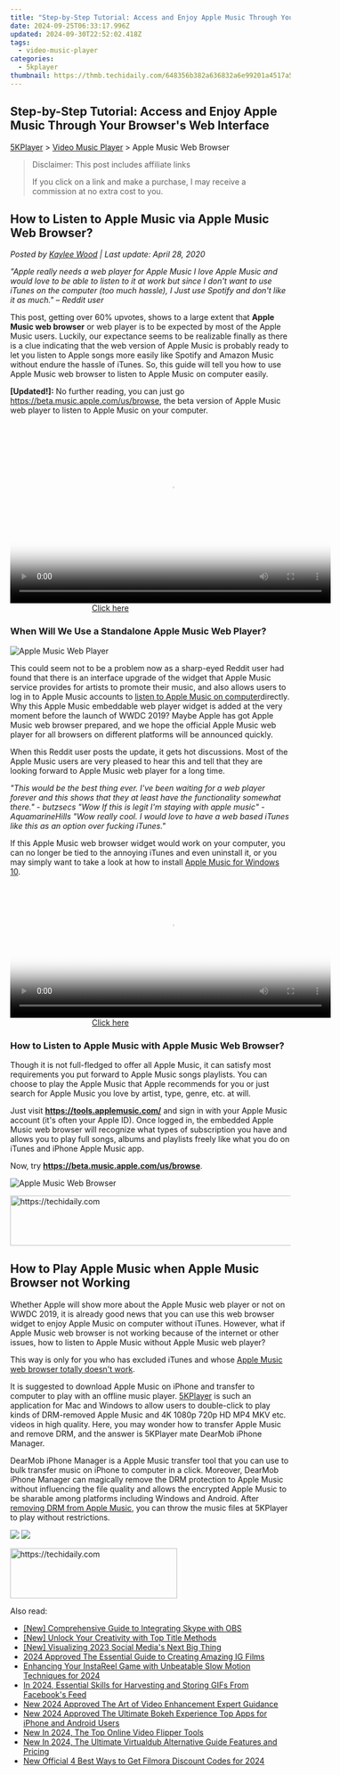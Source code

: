 ```yaml
---
title: "Step-by-Step Tutorial: Access and Enjoy Apple Music Through Your Browser's Web Interface"
date: 2024-09-25T06:33:17.996Z
updated: 2024-09-30T22:52:02.418Z
tags:
  - video-music-player
categories:
  - 5kplayer
thumbnail: https://thmb.techidaily.com/648356b382a636832a6e99201a4517a582a77b906dab7a37be3d640b5bfda50d.jpg
---
```


## Step-by-Step Tutorial: Access and Enjoy Apple Music Through Your Browser's Web Interface

[5KPlayer](https://tools.techidaily.com/5kplayer/products/) \> [Video Music Player](https://tools.techidaily.com/5kplayer/video-music-player/) \> Apple Music Web Browser

>  Disclaimer: This post includes affiliate links
>
>  If you click on a link and make a purchase, I may receive a commission at no extra cost to you.
>

## How to Listen to Apple Music via Apple Music Web Browser?

 _Posted by [Kaylee Wood](https://www.quora.com/profile/Amanda-Hu-21) | Last update: April 28, 2020_

_"Apple really needs a web player for Apple Music_ 
 _I love Apple Music and would love to be able to listen to it at work but since I don't want to use iTunes on the computer (too much hassle), I Just use Spotify and don't like it as much." – Reddit user_

This post, getting over 60% upvotes, shows to a large extent that **Apple Music web browser** or web player is to be expected by most of the Apple Music users. Luckily, our expectance seems to be realizable finally as there is a clue indicating that the web version of Apple Music is probably ready to let you listen to Apple songs more easily like Spotify and Amazon Music without endure the hassle of iTunes. So, this guide will tell you how to use Apple Music web browser to listen to Apple Music on computer easily.

**\[Updated!\]:** No further reading, you can just go https://beta.music.apple.com/us/browse, the beta version of Apple Music web player to listen to Apple Music on your computer.

<!-- affiliate ads begin -->
<span id="1160850">
					<video width="576" height="324" style="cursor:pointer"
           poster="//a.impactradius-go.com/display-clicktoplayimage/1160850.png"
           onclick="if(!this.playClicked){this.play();this.setAttribute('controls',true);this.playClicked=true;}">
	   <source src="//a.impactradius-go.com/display-ad/14559-1160850">
	   <img src="//a.impactradius-go.com/display-clicktoplayimage/1160850.png" style="border: none; height: 100%; width: 100%; object-fit: contain">
	</video>
	<div style="width:360px;text-align:center"><a href="javascript:window.open(decodeURIComponent('https%3A%2F%2Fpropmoneyinc.pxf.io%2Fc%2F5597632%2F1160850%2F14559'), '_blank');void(0);">Click here</a></div>
</span>
<img height="0" width="0" src="https://imp.pxf.io/i/5597632/1160850/14559" style="position:absolute;visibility:hidden;" border="0" />
<!-- affiliate ads end -->

### When Will We Use a Standalone Apple Music Web Player?

![Apple Music Web Player](https://www.5kplayer.com/video-music-player/img/apple-music-browser.jpg) 

This could seem not to be a problem now as a sharp-eyed Reddit user had found that there is an interface upgrade of the widget that Apple Music service provides for artists to promote their music, and also allows users to log in to Apple Music accounts to [listen to Apple Music on computer](https://tools.techidaily.com/5kplayer/airplay/)directly. Why this Apple Music embeddable web player widget is added at the very moment before the launch of WWDC 2019? Maybe Apple has got Apple Music web browser prepared, and we hope the official Apple Music web player for all browsers on different platforms will be announced quickly.

When this Reddit user posts the update, it gets hot discussions. Most of the Apple Music users are very pleased to hear this and tell that they are looking forward to Apple Music web player for a long time.

_"This would be the best thing ever. I've been waiting for a web player forever and this shows that they at least have the functionality somewhat there." - butzsecs_ 
 _"Wow If this is legit I'm staying with apple music" - AquamarineHills_ 
 _"Wow really cool. I would love to have a web based iTunes like this as an option over fucking iTunes."_

If this Apple Music web browser widget would work on your computer, you can no longer be tied to the annoying iTunes and even uninstall it, or you may simply want to take a look at how to install [Apple Music for Windows 10](https://tools.techidaily.com/5kplayer/video-music-player/).

<!-- affiliate ads begin -->
<span id="1982508">
					<video width="576" height="240" style="cursor:pointer"
           poster="//a.impactradius-go.com/display-clicktoplayimage/1982508.png"
           onclick="if(!this.playClicked){this.play();this.setAttribute('controls',true);this.playClicked=true;}">
	   <source src="//a.impactradius-go.com/display-ad/22993-1982508">
	   <img src="//a.impactradius-go.com/display-clicktoplayimage/1982508.png" style="border: none; height: 100%; width: 100%; object-fit: contain">
	</video>
	<div style="width:360px;text-align:center"><a href="javascript:window.open(decodeURIComponent('https%3A%2F%2Fhomestyler.sjv.io%2Fc%2F5597632%2F1982508%2F22993'), '_blank');void(0);">Click here</a></div>
</span>
<img height="0" width="0" src="https://imp.pxf.io/i/5597632/1982508/22993" style="position:absolute;visibility:hidden;" border="0" />
<!-- affiliate ads end -->

### How to Listen to Apple Music with Apple Music Web Browser?

Though it is not full-fledged to offer all Apple Music, it can satisfy most requirements you put forward to Apple Music songs playlists. You can choose to play the Apple Music that Apple recommends for you or just search for Apple Music you love by artist, type, genre, etc. at will.

Just visit **https://tools.applemusic.com/** and sign in with your Apple Music account (it's often your Apple ID). Once logged in, the embedded Apple Music web browser will recognize what types of subscription you have and allows you to play full songs, albums and playlists freely like what you do on iTunes and iPhone Apple Music app.

Now, try **https://beta.music.apple.com/us/browse**.

![Apple Music Web Browser](https://www.5kplayer.com/video-music-player/img/apple-music-web-browser.jpg) 

<!-- affiliate ads begin -->
<a href="https://unicoeye.pxf.io/c/5597632/2134234/18498" target="_top" id="2134234">
  <img src="//a.impactradius-go.com/display-ad/18498-2134234" border="0" alt="https://techidaily.com" width="728" height="90"/>
</a>
<img height="0" width="0" src="https://unicoeye.pxf.io/i/5597632/2134234/18498" style="position:absolute;visibility:hidden;" border="0" />
<!-- affiliate ads end -->

## How to Play Apple Music when Apple Music Browser not Working

Whether Apple will show more about the Apple Music web player or not on WWDC 2019, it is already good news that you can use this web browser widget to enjoy Apple Music on computer without iTunes. However, what if Apple Music web browser is not working because of the internet or other issues, how to listen to Apple Music without Apple Music web player?

This way is only for you who has excluded iTunes and whose [Apple Music web browser totally doesn't work](https://tools.techidaily.com/5kplayer/video-music-player/).

It is suggested to download Apple Music on iPhone and transfer to computer to play with an offline music player. [5KPlayer](https://tools.techidaily.com/5kplayer/products/) is such an application for Mac and Windows to allow users to double-click to play kinds of DRM-removed Apple Music and 4K 1080p 720p HD MP4 MKV etc. videos in high quality. Here, you may wonder how to transfer Apple Music and remove DRM, and the answer is 5KPlayer mate DearMob iPhone Manager.

DearMob iPhone Manager is a Apple Music transfer tool that you can use to bulk transfer music on iPhone to computer in a click. Moreover, DearMob iPhone Manager can magically remove the DRM protection to Apple Music without influencing the file quality and allows the encrypted Apple Music to be sharable among platforms including Windows and Android. After [removing DRM from Apple Music](https://tools.techidaily.com/5kplayer/iphone-manager/), you can throw the music files at 5KPlayer to play without restrictions.

[![](https://www.5kplayer.com/video-music-player/../button/freedownwhitewin.png)](https://tools.techidaily.com/5kplayer/products/) [![](https://www.5kplayer.com/video-music-player/../button/freedownbackmac.png)](https://tools.techidaily.com/5kplayer/products/)

<!-- affiliate ads begin -->
<a href="https://laganoo.pxf.io/c/5597632/1528693/16446" target="_top" id="1528693">
  <img src="//a.impactradius-go.com/display-ad/16446-1528693" border="0" alt="https://techidaily.com" width="300" height="90"/>
</a>
<img height="0" width="0" src="https://laganoo.pxf.io/i/5597632/1528693/16446" style="position:absolute;visibility:hidden;" border="0" />
<!-- affiliate ads end -->

<ins class="adsbygoogle"
     style="display:block"
     data-ad-format="autorelaxed"
     data-ad-client="ca-pub-7571918770474297"
     data-ad-slot="1223367746"></ins>

<ins class="adsbygoogle"
     style="display:block"
     data-ad-client="ca-pub-7571918770474297"
     data-ad-slot="8358498916"
     data-ad-format="auto"
     data-full-width-responsive="true"></ins>

<span class="atpl-alsoreadstyle">Also read:</span>
<div><ul>
<li><a href="https://remote-screen-capture.techidaily.com/new-comprehensive-guide-to-integrating-skype-with-obs/"><u>[New] Comprehensive Guide to Integrating Skype with OBS</u></a></li>
<li><a href="https://fox-links.techidaily.com/new-unlock-your-creativity-with-top-title-methods/"><u>[New] Unlock Your Creativity with Top Title Methods</u></a></li>
<li><a href="https://youtube-data.techidaily.com/isualizing-2023-social-medias-next-big-thing/"><u>[New] Visualizing 2023 Social Media's Next Big Thing</u></a></li>
<li><a href="https://instagram-clips.techidaily.com/2024-approved-the-essential-guide-to-creating-amazing-ig-films/"><u>2024 Approved The Essential Guide to Creating Amazing IG Films</u></a></li>
<li><a href="https://instagram-clips.techidaily.com/enhancing-your-instareel-game-with-unbeatable-slow-motion-techniques-for-2024/"><u>Enhancing Your InstaReel Game with Unbeatable Slow Motion Techniques for 2024</u></a></li>
<li><a href="https://facebook-videos.techidaily.com/in-2024-essential-skills-for-harvesting-and-storing-gifs-from-facebooks-feed/"><u>In 2024, Essential Skills for Harvesting and Storing GIFs From Facebook's Feed</u></a></li>
<li><a href="https://video-creation-software.techidaily.com/new-2024-approved-the-art-of-video-enhancement-expert-guidance/"><u>New 2024 Approved The Art of Video Enhancement Expert Guidance</u></a></li>
<li><a href="https://video-creation-software.techidaily.com/new-2024-approved-the-ultimate-bokeh-experience-top-apps-for-iphone-and-android-users/"><u>New 2024 Approved The Ultimate Bokeh Experience Top Apps for iPhone and Android Users</u></a></li>
<li><a href="https://video-creation-software.techidaily.com/new-in-2024-the-top-online-video-flipper-tools/"><u>New In 2024, The Top Online Video Flipper Tools</u></a></li>
<li><a href="https://video-creation-software.techidaily.com/new-in-2024-the-ultimate-virtualdub-alternative-guide-features-and-pricing/"><u>New In 2024, The Ultimate Virtualdub Alternative Guide Features and Pricing</u></a></li>
<li><a href="https://video-creation-software.techidaily.com/new-official-4-best-ways-to-get-filmora-discount-codes-for-2024/"><u>New Official 4 Best Ways to Get Filmora Discount Codes for 2024</u></a></li>
</ul></div>

